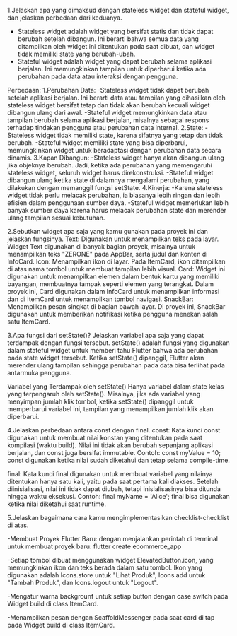 1.Jelaskan apa yang dimaksud dengan stateless widget dan stateful widget, dan jelaskan perbedaan dari keduanya.

- Stateless widget adalah widget yang bersifat statis dan tidak dapat berubah setelah dibangun. Ini berarti bahwa semua data yang ditampilkan oleh widget ini ditentukan pada saat dibuat, dan widget tidak memiliki state yang berubah-ubah.
- Stateful widget adalah widget yang dapat berubah selama aplikasi berjalan. Ini memungkinkan tampilan untuk diperbarui ketika ada perubahan pada data atau interaksi dengan pengguna. 

Perbedaan:
1.Perubahan Data: 
-Stateless widget tidak dapat berubah setelah aplikasi berjalan. Ini berarti data atau tampilan yang dihasilkan oleh stateless widget bersifat tetap dan tidak akan berubah kecuali widget dibangun ulang dari awal. 
-Stateful widget memungkinkan data atau tampilan berubah selama aplikasi berjalan, misalnya sebagai respons terhadap tindakan pengguna atau perubahan data internal.
2.State: 
-Stateless widget tidak memiliki state, karena sifatnya yang tetap dan tidak berubah. 
-Stateful widget memiliki state yang bisa diperbarui, memungkinkan widget untuk beradaptasi dengan perubahan data secara dinamis.
3.Kapan Dibangun: 
-Stateless widget hanya akan dibangun ulang jika objeknya berubah. Jadi, ketika ada perubahan yang memengaruhi stateless widget, seluruh widget harus direkonstruksi. 
-Stateful widget dibangun ulang ketika state di dalamnya mengalami perubahan, yang dilakukan dengan memanggil fungsi setState.
4.Kinerja: 
-Karena stateless widget tidak perlu melacak perubahan, ia biasanya lebih ringan dan lebih efisien dalam penggunaan sumber daya. -Stateful widget memerlukan lebih banyak sumber daya karena harus melacak perubahan state dan merender ulang tampilan sesuai kebutuhan.

2.Sebutkan widget apa saja yang kamu gunakan pada proyek ini dan jelaskan fungsinya.
Text: Digunakan untuk menampilkan teks pada layar. Widget Text digunakan di banyak bagian proyek, misalnya untuk menampilkan teks "ZERONE" pada AppBar, serta judul dan konten di InfoCard.
Icon: Menampilkan ikon di layar. Pada ItemCard, ikon ditampilkan di atas nama tombol untuk membuat tampilan lebih visual.
Card: Widget ini digunakan untuk menampilkan elemen dalam bentuk kartu yang memiliki bayangan, membuatnya tampak seperti elemen yang terangkat. Dalam proyek ini, Card digunakan dalam InfoCard untuk menampilkan informasi dan di ItemCard untuk menampilkan tombol navigasi.
SnackBar: Menampilkan pesan singkat di bagian bawah layar. Di proyek ini, SnackBar digunakan untuk memberikan notifikasi ketika pengguna menekan salah satu ItemCard.


3.Apa fungsi dari setState()? Jelaskan variabel apa saja yang dapat terdampak dengan fungsi tersebut.
setState() adalah fungsi yang digunakan dalam stateful widget untuk memberi tahu Flutter bahwa ada perubahan pada state widget tersebut. Ketika setState() dipanggil, Flutter akan merender ulang tampilan sehingga perubahan pada data bisa terlihat pada antarmuka pengguna.

Variabel yang Terdampak oleh setState() Hanya variabel dalam state kelas yang terpengaruh oleh setState(). Misalnya, jika ada variabel yang menyimpan jumlah klik tombol, ketika setState() dipanggil untuk memperbarui variabel ini, tampilan yang menampilkan jumlah klik akan diperbarui.

4.Jelaskan perbedaan antara const dengan final.
const: Kata kunci const digunakan untuk membuat nilai konstan yang ditentukan pada saat kompilasi (waktu build). Nilai ini tidak akan berubah sepanjang aplikasi berjalan, dan const juga bersifat immutable. Contoh: const myValue = 10;
const digunakan ketika nilai sudah diketahui dan tetap selama compile-time.

final: Kata kunci final digunakan untuk membuat variabel yang nilainya ditentukan hanya satu kali, yaitu pada saat pertama kali diakses. Setelah diinisialisasi, nilai ini tidak dapat diubah, tetapi inisialisasinya bisa ditunda hingga waktu eksekusi. Contoh: final myName = 'Alice';
final bisa digunakan ketika nilai diketahui saat runtime.

5.Jelaskan bagaimana cara kamu mengimplementasikan checklist-checklist di atas.

-Membuat Proyek Flutter Baru:  dengan menjalankan perintah di terminal untuk membuat proyek baru: flutter create ecommerce_app

-Setiap tombol dibuat menggunakan widget ElevatedButton.icon, yang memungkinkan ikon dan teks berada dalam satu tombol.
Ikon yang digunakan adalah Icons.store untuk "Lihat Produk", Icons.add untuk "Tambah Produk", dan Icons.logout untuk "Logout".

-Mengatur warna backgrounf untuk setiap button dengan case switch pada Widget build di class ItemCard.

-Menampilkan pesan dengan ScaffoldMessenger pada saat card di tap pada Widget build di class ItemCard.